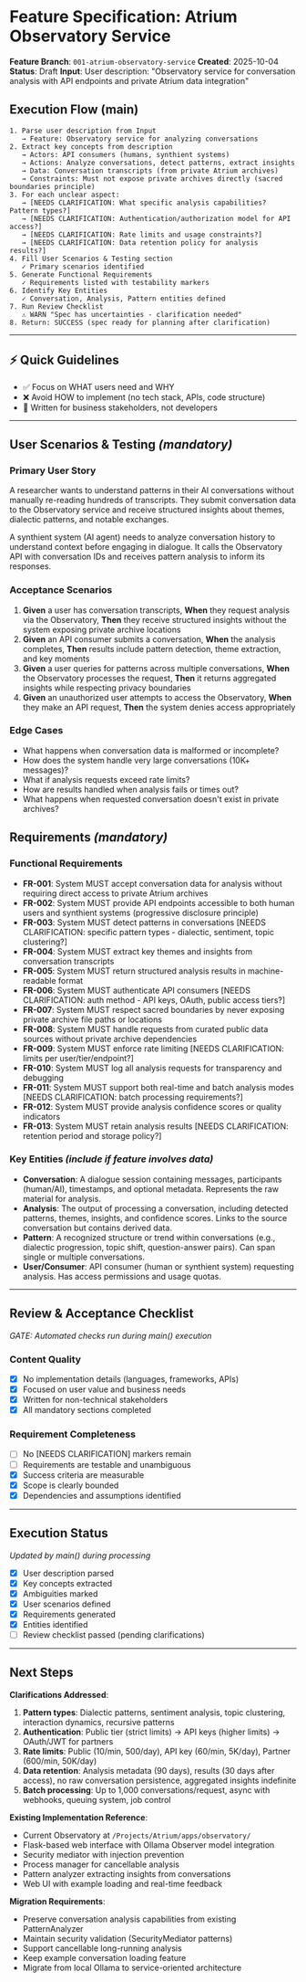 # Feature Specification: Atrium Observatory Service

**Feature Branch**: `001-atrium-observatory-service`
**Created**: 2025-10-04
**Status**: Draft
**Input**: User description: "Observatory service for conversation analysis with API endpoints and private Atrium data integration"

## Execution Flow (main)
```
1. Parse user description from Input
   → Feature: Observatory service for analyzing conversations
2. Extract key concepts from description
   → Actors: API consumers (humans, synthient systems)
   → Actions: Analyze conversations, detect patterns, extract insights
   → Data: Conversation transcripts (from private Atrium archives)
   → Constraints: Must not expose private archives directly (sacred boundaries principle)
3. For each unclear aspect:
   → [NEEDS CLARIFICATION: What specific analysis capabilities? Pattern types?]
   → [NEEDS CLARIFICATION: Authentication/authorization model for API access?]
   → [NEEDS CLARIFICATION: Rate limits and usage constraints?]
   → [NEEDS CLARIFICATION: Data retention policy for analysis results?]
4. Fill User Scenarios & Testing section
   ✓ Primary scenarios identified
5. Generate Functional Requirements
   ✓ Requirements listed with testability markers
6. Identify Key Entities
   ✓ Conversation, Analysis, Pattern entities defined
7. Run Review Checklist
   ⚠ WARN "Spec has uncertainties - clarification needed"
8. Return: SUCCESS (spec ready for planning after clarification)
```

---

## ⚡ Quick Guidelines
- ✅ Focus on WHAT users need and WHY
- ❌ Avoid HOW to implement (no tech stack, APIs, code structure)
- 👥 Written for business stakeholders, not developers

---

## User Scenarios & Testing *(mandatory)*

### Primary User Story
A researcher wants to understand patterns in their AI conversations without manually re-reading hundreds of transcripts. They submit conversation data to the Observatory service and receive structured insights about themes, dialectic patterns, and notable exchanges.

A synthient system (AI agent) needs to analyze conversation history to understand context before engaging in dialogue. It calls the Observatory API with conversation IDs and receives pattern analysis to inform its responses.

### Acceptance Scenarios
1. **Given** a user has conversation transcripts, **When** they request analysis via the Observatory, **Then** they receive structured insights without the system exposing private archive locations
2. **Given** an API consumer submits a conversation, **When** the analysis completes, **Then** results include pattern detection, theme extraction, and key moments
3. **Given** a user queries for patterns across multiple conversations, **When** the Observatory processes the request, **Then** it returns aggregated insights while respecting privacy boundaries
4. **Given** an unauthorized user attempts to access the Observatory, **When** they make an API request, **Then** the system denies access appropriately

### Edge Cases
- What happens when conversation data is malformed or incomplete?
- How does the system handle very large conversations (10K+ messages)?
- What if analysis requests exceed rate limits?
- How are results handled when analysis fails or times out?
- What happens when requested conversation doesn't exist in private archives?

## Requirements *(mandatory)*

### Functional Requirements
- **FR-001**: System MUST accept conversation data for analysis without requiring direct access to private Atrium archives
- **FR-002**: System MUST provide API endpoints accessible to both human users and synthient systems (progressive disclosure principle)
- **FR-003**: System MUST detect patterns in conversations [NEEDS CLARIFICATION: specific pattern types - dialectic, sentiment, topic clustering?]
- **FR-004**: System MUST extract key themes and insights from conversation transcripts
- **FR-005**: System MUST return structured analysis results in machine-readable format
- **FR-006**: System MUST authenticate API consumers [NEEDS CLARIFICATION: auth method - API keys, OAuth, public access tiers?]
- **FR-007**: System MUST respect sacred boundaries by never exposing private archive file paths or locations
- **FR-008**: System MUST handle requests from curated public data sources without private archive dependencies
- **FR-009**: System MUST enforce rate limiting [NEEDS CLARIFICATION: limits per user/tier/endpoint?]
- **FR-010**: System MUST log all analysis requests for transparency and debugging
- **FR-011**: System MUST support both real-time and batch analysis modes [NEEDS CLARIFICATION: batch processing requirements?]
- **FR-012**: System MUST provide analysis confidence scores or quality indicators
- **FR-013**: System MUST retain analysis results [NEEDS CLARIFICATION: retention period and storage policy?]

### Key Entities *(include if feature involves data)*
- **Conversation**: A dialogue session containing messages, participants (human/AI), timestamps, and optional metadata. Represents the raw material for analysis.
- **Analysis**: The output of processing a conversation, including detected patterns, themes, insights, and confidence scores. Links to the source conversation but contains derived data.
- **Pattern**: A recognized structure or trend within conversations (e.g., dialectic progression, topic shift, question-answer pairs). Can span single or multiple conversations.
- **User/Consumer**: API consumer (human or synthient system) requesting analysis. Has access permissions and usage quotas.

---

## Review & Acceptance Checklist
*GATE: Automated checks run during main() execution*

### Content Quality
- [x] No implementation details (languages, frameworks, APIs)
- [x] Focused on user value and business needs
- [x] Written for non-technical stakeholders
- [x] All mandatory sections completed

### Requirement Completeness
- [ ] No [NEEDS CLARIFICATION] markers remain
- [ ] Requirements are testable and unambiguous
- [x] Success criteria are measurable
- [x] Scope is clearly bounded
- [x] Dependencies and assumptions identified

---

## Execution Status
*Updated by main() during processing*

- [x] User description parsed
- [x] Key concepts extracted
- [x] Ambiguities marked
- [x] User scenarios defined
- [x] Requirements generated
- [x] Entities identified
- [ ] Review checklist passed (pending clarifications)

---

## Next Steps

**Clarifications Addressed**:

1. **Pattern types**: Dialectic patterns, sentiment analysis, topic clustering, interaction dynamics, recursive patterns
2. **Authentication**: Public tier (strict limits) → API keys (higher limits) → OAuth/JWT for partners
3. **Rate limits**: Public (10/min, 500/day), API key (60/min, 5K/day), Partner (600/min, 50K/day)
4. **Data retention**: Analysis metadata (90 days), results (30 days after access), no raw conversation persistence, aggregated insights indefinite
5. **Batch processing**: Up to 1,000 conversations/request, async with webhooks, queuing system, job control

**Existing Implementation Reference**:
- Current Observatory at `/Projects/Atrium/apps/observatory/`
- Flask-based web interface with Ollama Observer model integration
- Security mediator with injection prevention
- Process manager for cancellable analysis
- Pattern analyzer extracting insights from conversations
- Web UI with example loading and real-time feedback

**Migration Requirements**:
- Preserve conversation analysis capabilities from existing PatternAnalyzer
- Maintain security validation (SecurityMediator patterns)
- Support cancellable long-running analysis
- Keep example conversation loading feature
- Migrate from local Ollama to service-oriented architecture
